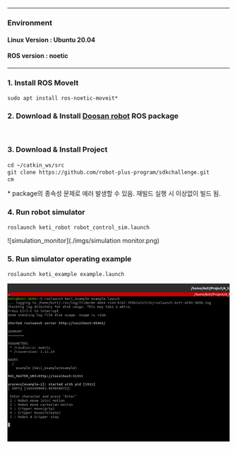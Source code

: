 ***

### Environment

#### Linux Version : Ubuntu 20.04
#### ROS version : noetic

***

### 1. Install ROS MoveIt
~~~
sudo apt install ros-noetic-moveit*
~~~

### 2. Download & Install [Doosan robot](http://wiki.ros.org/doosan-robotics) ROS package  
<br />

### 3. Download & Install Project
~~~
cd ~/catkin_ws/src
git clone https://github.com/robot-plus-program/sdkchallenge.git
cm
~~~
\* package의 종속성 문제로 에러 발생할 수 있음. 재빌드 실행 시 이상없이 빌드 됨.

### 4. Run robot simulator
~~~
roslaunch keti_robot robot_control_sim.launch
~~~
![simulation_monitor](./imgs/simulation monitor.png)

### 5. Run simulator operating example
~~~
roslaunch keti_example example.launch
~~~
![example_run](./imgs/example_run.png)